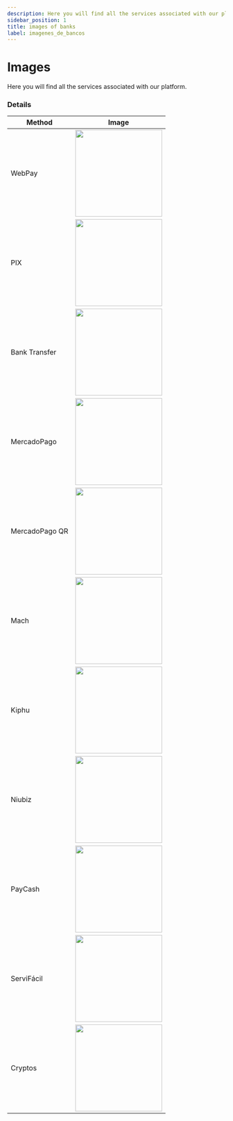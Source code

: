 ```yaml
---
description: Here you will find all the services associated with our platform.
sidebar_position: 1
title: images of banks
label: imagenes_de_bancos
---
```


# Images

Here you will find all the services associated with our platform.

### Details

| Method | Image |
| -------- | ------- |
| WebPay | <img src="https://keroscosmetic.cl/wp-content/uploads/2020/12/logo-web-pay-plus-300x135.png" width="200" /> |
| PIX | <img src="https://upload.wikimedia.org/wikipedia/commons/thumb/d/de/Logo_-_pix_powered_by_Banco_Central_%28Brazil%2C_2020%29.png/1280px-Logo_-_pix_powered_by_Banco_Central_%28Brazil%2C_2020%29.png" width="200" /> |
| Bank Transfer | <img src="https://w7.pngwing.com/pngs/268/211/png-transparent-payment-system-youtube-bank-account-industry-others-text-payment-logo.png" width="200" /> |
| MercadoPago | <img src="https://ayuda.babytuto.com/hc/article_attachments/12219794968589" width="200" /> |
| MercadoPago QR | <img src="https://ayuda.babytuto.com/hc/article_attachments/12219794968589" width="200" /> |
| Mach | <img src="https://d1.awsstatic.com/case-studies/Latam%20Cases%20Assets/LogoMACH.cb23ff6edde7962bb0dee9f9740cd26833354b0b.png" width="200" /> |
| Kiphu | <img src="https://res.cloudinary.com/ddakqnnyc/image/upload/v1687550958/download-removebg-preview_xqtnqq.png" width="200" /> |
| Niubiz | <img src="https://www.niubiz.com.pe/wp-content/uploads/2023/01/Niubiz-logo-sin-fondo.png" width="200" /> |
| PayCash | <img src="https://etn.com.mx/img/logo-paycash.png" width="200" /> |
| ServiFácil | <img src="https://servifacil.com.mx/sites/default/files/Group%2034.png" width="200" /> |
| Cryptos | <img src="https://assets.stickpng.com/images/5a5220842f93c7a8d5137fd5.png" width="200" /> |
